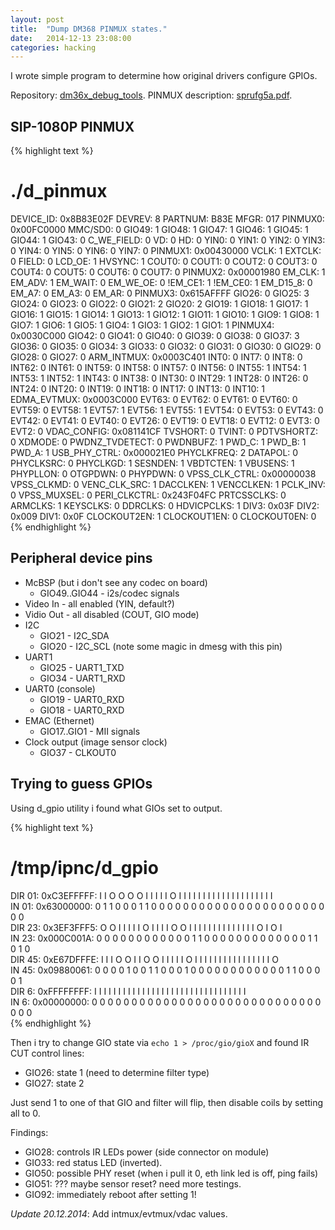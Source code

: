 ```yaml
---
layout: post
title:  "Dump DM368 PINMUX states."
date:   2014-12-13 23:08:00
categories: hacking
---
```


I wrote simple program to determine how original drivers configure GPIOs.

Repository: [dm36x_debug_tools][dtools].
PINMUX description: [sprufg5a.pdf][sprufg5a].

SIP-1080P PINMUX
----------------

{% highlight text %}
# ./d_pinmux 
DEVICE_ID: 0x8B83E02F
        DEVREV: 8
        PARTNUM: B83E
        MFGR: 017
PINMUX0: 0x00FC0000
        MMC/SD0: 0
        GIO49: 1
        GIO48: 1
        GIO47: 1
        GIO46: 1
        GIO45: 1
        GIO44: 1
        GIO43: 0
        C_WE_FIELD: 0
        VD: 0
        HD: 0
        YIN0: 0
        YIN1: 0
        YIN2: 0
        YIN3: 0
        YIN4: 0
        YIN5: 0
        YIN6: 0
        YIN7: 0
PINMUX1: 0x00430000
        VCLK: 1
        EXTCLK: 0
        FIELD: 0
        LCD_OE: 1
        HVSYNC: 1
        COUT0: 0
        COUT1: 0
        COUT2: 0
        COUT3: 0
        COUT4: 0
        COUT5: 0
        COUT6: 0
        COUT7: 0
PINMUX2: 0x00001980
        EM_CLK: 1
        EM_ADV: 1
        EM_WAIT: 0
        EM_WE_OE: 0
        !EM_CE1: 1
        !EM_CE0: 1
        EM_D15_8: 0
        EM_A7: 0
        EM_A3: 0
        EM_AR: 0
PINMUX3: 0x615AFFFF
        GIO26: 0
        GIO25: 3
        GIO24: 0
        GIO23: 0
        GIO22: 0
        GIO21: 2
        GIO20: 2
        GIO19: 1
        GIO18: 1
        GIO17: 1
        GIO16: 1
        GIO15: 1
        GIO14: 1
        GIO13: 1
        GIO12: 1
        GIO11: 1
        GIO10: 1
        GIO9: 1
        GIO8: 1
        GIO7: 1
        GIO6: 1
        GIO5: 1
        GIO4: 1
        GIO3: 1
        GIO2: 1
        GIO1: 1
PINMUX4: 0x0030C000
        GIO42: 0
        GIO41: 0
        GIO40: 0
        GIO39: 0
        GIO38: 0
        GIO37: 3
        GIO36: 0
        GIO35: 0
        GIO34: 3
        GIO33: 0
        GIO32: 0
        GIO31: 0
        GIO30: 0
        GIO29: 0
        GIO28: 0
        GIO27: 0
ARM_INTMUX: 0x0003C401
        INT0: 0
        INT7: 0
        INT8: 0
        INT62: 0
        INT61: 0
        INT59: 0
        INT58: 0
        INT57: 0
        INT56: 0
        INT55: 1
        INT54: 1
        INT53: 1
        INT52: 1
        INT43: 0
        INT38: 0
        INT30: 0
        INT29: 1
        INT28: 0
        INT26: 0
        INT24: 0
        INT20: 0
        INT19: 0
        INT18: 0
        INT17: 0
        INT13: 0
        INT10: 1
EDMA_EVTMUX: 0x0003C000
        EVT63: 0
        EVT62: 0
        EVT61: 0
        EVT60: 0
        EVT59: 0
        EVT58: 1
        EVT57: 1
        EVT56: 1
        EVT55: 1
        EVT54: 0
        EVT53: 0
        EVT43: 0
        EVT42: 0
        EVT41: 0
        EVT40: 0
        EVT26: 0
        EVT19: 0
        EVT18: 0
        EVT12: 0
        EVT3: 0
        EVT2: 0
VDAC_CONFIG: 0x081141CF
        TVSHORT: 0
        TVINT: 0
        PDTVSHORTZ: 0
        XDMODE: 0
        PWDNZ_TVDETECT: 0
        PWDNBUFZ: 1
        PWD_C: 1
        PWD_B: 1
        PWD_A: 1
USB_PHY_CTRL: 0x000021E0
        PHYCLKFREQ: 2
        DATAPOL: 0
        PHYCLKSRC: 0
        PHYCLKGD: 1
        SESNDEN: 1
        VBDTCTEN: 1
        VBUSENS: 1
        PHYPLLON: 0
        OTGPDWN: 0
        PHYPDWN: 0
VPSS_CLK_CTRL: 0x00000038
        VPSS_CLKMD: 0
        VENC_CLK_SRC: 1
        DACCLKEN: 1
        VENCCLKEN: 1
        PCLK_INV: 0
        VPSS_MUXSEL: 0
PERI_CLKCTRL: 0x243F04FC
        PRTCSSCLKS: 0
        ARMCLKS: 1
        KEYSCLKS: 0
        DDRCLKS: 0
        HDVICPCLKS: 1
        DIV3: 0x03F
        DIV2: 0x009
        DIV1: 0x0F
        CLOCKOUT2EN: 1
        CLOCKOUT1EN: 0
        CLOCKOUT0EN: 0
{% endhighlight %}


Peripheral device pins
----------------------

* McBSP (but i don't see any codec on board)
  - GIO49..GIO44 - i2s/codec signals
* Video In - all enabled (YIN, default?)
* Vidio Out - all disabled (COUT, GIO mode)
* I2C
  - GIO21 - I2C_SDA
  - GIO20 - I2C_SCL (note some magic in dmesg with this pin)
* UART1
  - GIO25 - UART1_TXD
  - GIO34 - UART1_RXD
* UART0 (console)
  - GIO19 - UART0_RXD
  - GIO18 - UART0_RXD
* EMAC (Ethernet)
  - GIO17..GIO1 - MII signals
* Clock output (image sensor clock)
  - GIO37 - CLKOUT0


Trying to guess GPIOs
---------------------

Using d_gpio utility i found what GIOs set to output.

{% highlight text %}
# /tmp/ipnc/d_gpio 
DIR 01: 0xC3EFFFFF: I I O O O O I I  I I I O I I I I  I I I I I I I I  I I I I I I I I  
IN  01: 0x63000000: 0 1 1 0 0 0 1 1  0 0 0 0 0 0 0 0  0 0 0 0 0 0 0 0  0 0 0 0 0 0 0 0  
DIR 23: 0x3EF3FFF5: O O I I I I I O  I I I I O O I I  I I I I I I I I  I I I I O I O I  
IN  23: 0x000C001A: 0 0 0 0 0 0 0 0  0 0 0 0 1 1 0 0  0 0 0 0 0 0 0 0  0 0 0 1 1 0 1 0  
DIR 45: 0xE67DFFFE: I I I O O I I O  O I I I I I O I  I I I I I I I I  I I I I I I I O  
IN  45: 0x09880061: 0 0 0 0 1 0 0 1  1 0 0 0 1 0 0 0  0 0 0 0 0 0 0 0  0 1 1 0 0 0 0 1  
DIR  6: 0xFFFFFFFF: I I I I I I I I  I I I I I I I I  I I I I I I I I  I I I I I I I I  
IN   6: 0x00000000: 0 0 0 0 0 0 0 0  0 0 0 0 0 0 0 0  0 0 0 0 0 0 0 0  0 0 0 0 0 0 0 0  
{% endhighlight %}

Then i try to change GIO state via `echo 1 > /proc/gio/gioX` and found IR CUT control lines:

- GIO26: state 1 (need to determine filter type)
- GIO27: state 2

Just send 1 to one of that GIO and filter will flip, then disable coils by setting all to 0.


Findings:

- GIO28: controls IR LEDs power (side connector on module)
- GIO33: red status LED (inverted).
- GIO50: possible PHY reset (when i pull it 0, eth link led is off, ping fails)
- GIO51: ??? maybe sensor reset? need more testings.
- GIO92: immediately reboot after setting 1!


*Update 20.12.2014*: Add intmux/evtmux/vdac values.

[sprufg5a]: http://www.ti.com/lit/ug/sprufg5a/sprufg5a.pdf
[dtools]: https://github.com/CamWRT/dm36x_debug_tools
